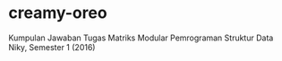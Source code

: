 # creamy-oreo
Kumpulan Jawaban Tugas Matriks Modular Pemrograman Struktur Data Niky, Semester 1 (2016)
